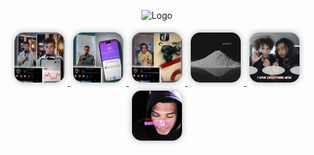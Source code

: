 <p align="center">
  <img src="assets/MakarAnim.gif" width="600" alt="Logo">
</p>

<p align="center">

<a href="assets/example1.MP4">
  <img src="assets/example1_thumbnail.png" width="80" style="border-radius:15px; box-shadow:0 0 10px #aaa; margin:5px;">
</a>

<a href="assets/example2.MP4">
  <img src="assets/example2_thumbnail.png" width="80" style="border-radius:15px; box-shadow:0 0 10px #aaa; margin:5px;">
</a>

<a href="assets/example3.MP4">
  <img src="assets/example3_thumbnail.png" width="80" style="border-radius:15px; box-shadow:0 0 10px #aaa; margin:5px;">
</a>

<a href="assets/example4.MP4">
  <img src="assets/example4_thumbnail.png" width="80" style="border-radius:15px; box-shadow:0 0 10px #aaa; margin:5px;">
</a>

<a href="assets/example5.MP4">
  <img src="assets/example5_thumbnail.png" width="80" style="border-radius:15px; box-shadow:0 0 10px #aaa; margin:5px;">
</a>

<a href="assets/example6.MP4">
  <img src="assets/example6_thumbnail.png" width="80" style="border-radius:15px; box-shadow:0 0 10px #aaa; margin:5px;">
</a>

</p>

